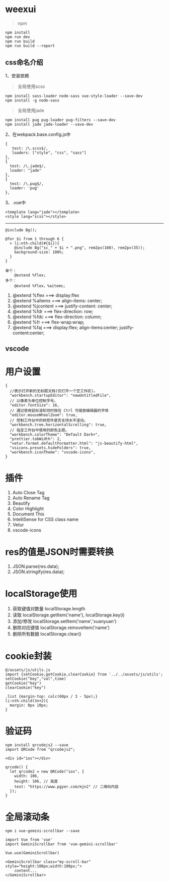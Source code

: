 # weexui
>  npm
 
    npm install
	npm run dev
	npm run build
	npm run build --report

## css命名介绍
1、安装依赖

> 全局使用scss

	npm install sass-loader node-sass vue-style-loader --save-dev
    npm install -g node-sass

> 全局使用jade

    npm install pug pug-loader pug-filters --save-dev
    npm install jade jade-loader --save-dev


2、在webpack.base.config.js中
	
	{  
       test: /\.scss$/,
       loaders: ["style", "css", "sass"]
    },
	{
      test: /\.jade$/,
      loader: "jade"
    },
    {
      test: /\.pug$/,
      loader: 'pug'
    },

3、.vue中 

	<template lang="jade"></template>
	<style lang="scss"></style>

----------

	@include Bg();
	
	@for $i from 1 through 6 {
      > li:nth-child(#{$i}){
        @include Bg("sc_" + $i + ".png", rem2px(160), rem2px(35));
        background-size: 100%;
      }
    }

	单个：
		@extend %flex;
	多个：
		@extend %flex，%aitems;
1. @extend %flex   		===> display:flex
2. @extend %aitems 		===> align-items: center;
3. @extend %jcontent 	===> justify-content: center;
4. @extend %fdr 		===> flex-direction: row;
5. @extend %fdc			===> flex-direction: column;
6. @extend %fr			===> flex-wrap:wrap;
7. @extend %faj			===> display:flex; align-items:center; justify-content:center;

## vscode 
# 用户设置 #
    {
	  //表示打开新的无标题文档(仅打开一个空工作区)。
	  "workbench.startupEditor": "newUntitledFile",
	  // 以像素为单位控制字号。
	  "editor.fontSize": 16,
	  // 通过使用鼠标滚轮同时按住 Ctrl 可缩放编辑器的字体
	  "editor.mouseWheelZoom": true,
	  // 控制工作台中的树控件是否支持水平滚动。
	  "workbench.tree.horizontalScrolling": true,
	  // 指定工作台中使用的颜色主题。
	  "workbench.colorTheme": "Default Dark+",
	  "prettier.tabWidth": 2,
	  "vetur.format.defaultFormatter.html": "js-beautify-html",
	  "vsicons.presets.hideFolders": true,
	  "workbench.iconTheme": "vscode-icons",
	}

# 插件 #
1. Auto Close Tag
2. Auto Rename Tag
3. Beautify
4. Color Highlight
5. Document This
6. IntelliSense for CSS class name
7. Vetur
8. vscode-icons

# res的值是JSON时需要转换 #
1. JSON.parse(res.data);
2. JSON.stringify(res.data);

# localStorage使用 #

1. 获取键值对数量
	localStorage.length
2. 读取
	localStorage.getItem('name'), localStorage.key(i)
3. 添加/修改
	localStorage.setItem('name','xuanyuan')
4. 删除对应键值
	localStorage.removeItem('name')
5. 删除所有数据
	localStorage.clear()

# cookie封装 #

	@/assets/js/utils.js
	import {setCookie,getCookie,clearCookie} from '../../assets/js/utils';
	setCookie("key","val",time)
	getCookie("key")
	clearCookie("key")

	.list {margin-top: calc(60px / 3 - 5px);}
	li:nth-child(3n+2){
      margin: 0px 10px;
    }
	
# 验证码 #
	npm install qrcodejs2 --save 
	import QRCode from "qrcodejs2";

	<div id="ios"></div>

	qrcode() {
      let qrcode2 = new QRCode("ios", {
        width: 106,
        height: 106, // 高度
        text: "https://www.pgyer.com/mjn2" // 二维码内容
      });
	}

# 全局滚动条 #

	npm i vue-gemini-scrollbar --save

	import Vue from 'vue'
	import GeminiScrollbar from 'vue-gemini-scrollbar'
 
	Vue.use(GeminiScrollbar)

	<GeminiScrollbar class="my-scroll-bar" style="height:100px;width:100px;">
		content...
	</GeminiScrollbar>